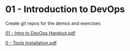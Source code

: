 # 01 - Introduction to DevOps

Create git repos for the demos and exercises

[01 - Intro to DevOps Handout.pdf](https://drive.google.com/file/d/1QRNNK9EAtmdflbg9kIxSCHqy3chjQUYQ/view?usp=drivesdk)

[0 - Tools Installation.pdf](https://drive.google.com/file/d/1QUDEX9N3MucTRIXaH_oFjtCx9hxhu14C/view?usp=drivesdk)